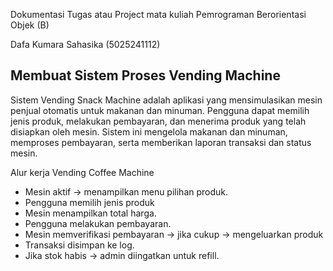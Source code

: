 Dokumentasi Tugas atau Project mata kuliah Pemrograman Berorientasi Objek (B)

Dafa Kumara Sahasika (5025241112)

## Membuat Sistem Proses Vending Machine

Sistem Vending Snack Machine adalah aplikasi yang mensimulasikan mesin penjual otomatis untuk makanan dan minuman. 
Pengguna dapat memilih jenis produk,  melakukan pembayaran, dan menerima produk yang telah disiapkan oleh mesin.
Sistem ini mengelola makanan dan minuman, memproses pembayaran, serta memberikan laporan transaksi dan status mesin.

Alur kerja Vending Coffee Machine
- Mesin aktif → menampilkan menu pilihan produk.
- Pengguna memilih jenis produk
- Mesin menampilkan total harga.
- Pengguna melakukan pembayaran.
- Mesin memverifikasi pembayaran → jika cukup → mengeluarkan produk
- Transaksi disimpan ke log.
- Jika stok habis → admin diingatkan untuk refill.


